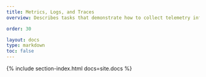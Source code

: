 ```yaml
---
title: Metrics, Logs, and Traces
overview: Describes tasks that demonstrate how to collect telemetry information from the service mesh.

order: 30

layout: docs
type: markdown
toc: false
---
```


{% include section-index.html docs=site.docs %}
